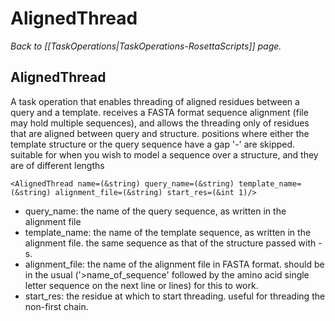 # AlignedThread
*Back to [[TaskOperations|TaskOperations-RosettaScripts]] page.*
## AlignedThread

A task operation that enables threading of aligned residues between a query and a template. receives a FASTA format sequence alignment (file may hold multiple sequences), and allows the threading only of residues that are aligned between query and structure. positions where either the template structure or the query sequence have a gap '-' are skipped. suitable for when you wish to model a sequence over a structure, and they are of different lengths

```
<AlignedThread name=(&string) query_name=(&string) template_name=(&string) alignment_file=(&string) start_res=(&int 1)/>
```

- query_name: the name of the query sequence, as written in the alignment file
- template_name: the name of the template sequence, as written in the alignment file. the same sequence as that of the structure passed with -s.
- alignment_file: the name of the alignment file in FASTA format. should be in the usual ('>name_of_sequence' followed by the amino acid single letter sequence on the next line or lines) for this to work.
- start_res: the residue at which to start threading. useful for threading the non-first chain. 

